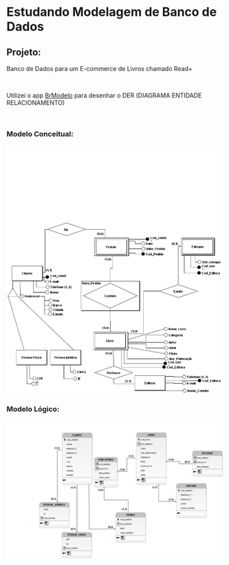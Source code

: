 <h1> Estudando Modelagem de Banco de Dados </h1>
 
<h2> Projeto:  </h2>
<p> Banco de Dados para um E-commerce de Livros chamado Read+ </p> 
<br>
<p> Utilizei o app <a href ="https://github.com/ajunior/brmodelo-installer">BrModelo</a> para desenhar o DER (DIAGRAMA ENTIDADE RELACIONAMENTO)  </p>
<br> 
<h3> Modelo Conceitual: </h3>
<img src="DocRef/DER_DiagramaEntidadeRelacionamento.png"/> <br>

<h3> Modelo Lógico: </h3>
<img src="DocRef/Modelo_Logico.png"/> <br>



